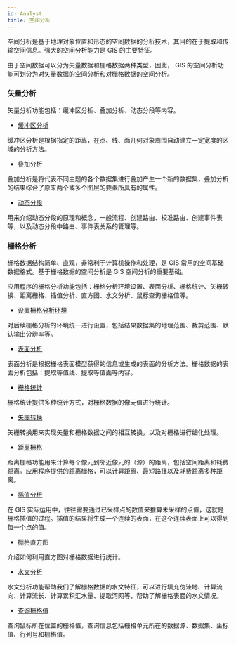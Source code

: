 ```yaml
---
id: Analyst
title: 空间分析
---
```

空间分析是基于地理对象位置和形态的空间数据的分析技术，其目的在于提取和传输空间信息。强大的空间分析能力是 GIS 的主要特征。

由于空间数据可以分为矢量数据和栅格数据两种类型，因此， GIS 的空间分析功能可划分为对矢量数据的空间分析和对栅格数据的空间分析。

### 矢量分析

矢量分析功能包括：缓冲区分析、叠加分析、动态分段等内容。

  * [缓冲区分析](Vector/bufferanalyst/HowBufferWork)

缓冲区分析是根据指定的距离，在点、线、面几何对象周围自动建立一定宽度的区域的分析方法。

  * [叠加分析](Vector/overlayanalyst/Overlayanalyst)

叠加分析是将代表不同主题的各个数据集进行叠加产生一个新的数据集，叠加分析的结果综合了原来两个或多个图层的要素所具有的属性。



  * [动态分段](../DynamicSeg/DynamicS)

用来介绍动态分段的原理和概念，一般流程、创建路由、校准路由、创建事件表等，以及动态分段中路由、事件表关系的管理等。

### 栅格分析

栅格数据结构简单、直观，非常利于计算机操作和处理，是 GIS 常用的空间基础数据格式。基于栅格数据的空间分析是 GIS 空间分析的重要基础。

应用程序的栅格分析功能包括：栅格分析环境设置、表面分析、栅格统计、矢栅转换、距离栅格、插值分析、直方图、水文分析、鼠标查询栅格值等。

  * [设置栅格分析环境](Raster/AnalystEnvironment)

对后续栅格分析的环境统一进行设置，包括结果数据集的地理范围、裁剪范围、默认输出分辨率等。

  * [表面分析](Raster/SurfaceAnalyst/SurfaceAnalyst)

表面分析是根据栅格表面模型获得的信息或生成的表面的分析方法。栅格数据的表面分析包括：提取等值线、提取等值面等内容。

  * [栅格统计](Raster/Statistic/RasterStatistic)

栅格统计提供多种统计方式，对栅格数据的像元值进行统计。

  * [矢栅转换](VectorRasterConvert/VectorRasterConvert)

矢栅转换用来实现矢量和栅格数据之间的相互转换，以及对栅格进行细化处理。

  * [距离栅格](Raster/Distance/RasterDistance)

距离栅格功能用来计算每个像元到邻近像元的（源）的距离，包括空间距离和耗费距离。应用程序提供的距离栅格，可以计算距离、最短路径以及耗费距离多种距离。

  * [插值分析](Raster/interpolation/Interpolation)

在 GIS 实际运用中，往往需要通过已采样点的数值来推算未采样的点值，这就是栅格插值的过程。插值的结果将生成一个连续的表面，在这个连续表面上可以得到每一个点的值。

  * [栅格直方图](Raster/Histograms)

介绍如何利用直方图对栅格数据进行统计。

  * [水文分析](../Hydrology/HydrologyAnalyst)

水文分析功能帮助我们了解栅格数据的水文特征，可以进行填充伪洼地、计算流向、计算流长、计算累积汇水量、提取河网等，帮助了解栅格表面的水文情况。

  * [查询栅格值](Raster/SurfaceAnalyst/FindRasterVaule)

查询鼠标所在位置的栅格值，查询信息包括栅格单元所在的数据源、数据集、坐标值、行列号和栅格值。